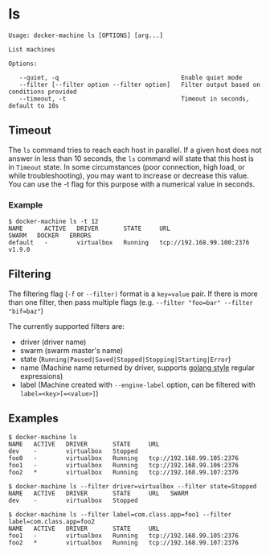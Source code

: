 <!--[metadata]>
+++
title = "ls"
description = "List machines"
keywords = ["machine, ls, subcommand"]
[menu.main]
parent="smn_machine_subcmds"
+++
<![end-metadata]-->

# ls

    Usage: docker-machine ls [OPTIONS] [arg...]

    List machines

    Options:

       --quiet, -q					                Enable quiet mode
       --filter [--filter option --filter option]	Filter output based on conditions provided
       --timeout, -t				                Timeout in seconds, default to 10s

## Timeout

The `ls` command tries to reach each host in parallel. If a given host does not
answer in less than 10 seconds, the `ls` command will state that this host is in
`Timeout` state. In some circumstances (poor connection, high load, or while
troubleshooting), you may want to increase or decrease this value. You can use
the -t flag for this purpose with a numerical value in seconds.

### Example

    $ docker-machine ls -t 12
    NAME      ACTIVE   DRIVER       STATE     URL                         SWARM   DOCKER   ERRORS
    default   -        virtualbox   Running   tcp://192.168.99.100:2376           v1.9.0

## Filtering

The filtering flag (`-f` or `--filter)` format is a `key=value` pair. If there is more
than one filter, then pass multiple flags (e.g. `--filter "foo=bar" --filter "bif=baz"`)

The currently supported filters are:

-   driver (driver name)
-   swarm  (swarm master's name)
-   state  (`Running|Paused|Saved|Stopped|Stopping|Starting|Error`)
-   name   (Machine name returned by driver, supports [golang style](https://github.com/google/re2/wiki/Syntax) regular expressions)
-   label  (Machine created with `--engine-label` option, can be filtered with `label=<key>[=<value>]`)

## Examples

    $ docker-machine ls
    NAME   ACTIVE   DRIVER       STATE     URL
    dev    -        virtualbox   Stopped
    foo0   -        virtualbox   Running   tcp://192.168.99.105:2376
    foo1   -        virtualbox   Running   tcp://192.168.99.106:2376
    foo2   *        virtualbox   Running   tcp://192.168.99.107:2376

    $ docker-machine ls --filter driver=virtualbox --filter state=Stopped
    NAME   ACTIVE   DRIVER       STATE     URL   SWARM
    dev    -        virtualbox   Stopped

    $ docker-machine ls --filter label=com.class.app=foo1 --filter label=com.class.app=foo2
    NAME   ACTIVE   DRIVER       STATE     URL
    foo1   -        virtualbox   Running   tcp://192.168.99.105:2376
    foo2   *        virtualbox   Running   tcp://192.168.99.107:2376
